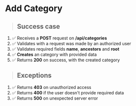 # Add Category

> ## Success case

1. ✅ Receives a **POST** request on **/api/categories**
2. ✅ Validates with a request was made by an authorized user
3. ✅ Validates required fields **name**, **ancestors** and **root** 
4. ✅ **Creates** an category with provided data
5. ✅ Returns **200** on success, with the created category

> ## Exceptions

1. ✅ Returns **403** on unauthorized access
2. ✅ Returns **400** if the user doesn't provide required data
3. ✅ Returns **500** on unexpected server error